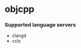 <!--- THIS DOCUMENT IS AUTOMATICALLY GENERATED, DON'T EDIT IT -->
# objcpp

### Supported language servers

- clangd
- ccls
